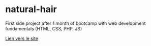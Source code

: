 # natural-hair

First side project after 1 month of bootcamp with web development fundamentals (HTML, CSS, PHP, JS)

[Lien vers le site](https://natural-hair.netlify.app/)
